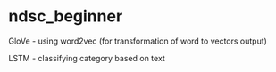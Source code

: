 # ndsc_beginner

GloVe - using word2vec (for transformation of word to vectors output)

LSTM - classifying category based on text
